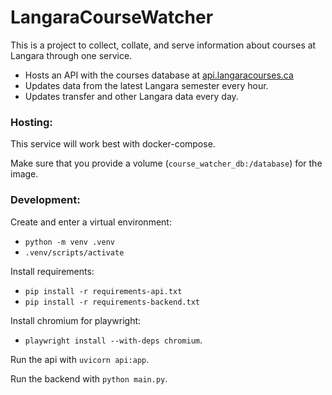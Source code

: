 # LangaraCourseWatcher

This is a project to collect, collate, and serve information about courses at Langara through one service.
- Hosts an API with the courses database at [api.langaracourses.ca](api.langaracourses.ca)
- Updates data from the latest Langara semester every hour.
- Updates transfer and other Langara data every day.


### Hosting:
This service will work best with docker-compose.

Make sure that you provide a volume (`course_watcher_db:/database`) for the image.

### Development:
Create and enter a virtual environment:
- `python -m venv .venv`
- `.venv/scripts/activate`

Install requirements:
- `pip install -r requirements-api.txt`
- `pip install -r requirements-backend.txt`

Install chromium for playwright: 
- `playwright install --with-deps chromium`.

Run the api with `uvicorn api:app`.

Run the backend with `python main.py`.